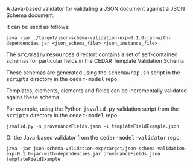 A Java-based validator for validating a JSON document against a JSON Schema document.

It can be used as follows:

    java -jar ./target/json-schema-validation-exp-0.1.0-jar-with-dependencies.jar <json_schema_file> <json_instance_file>

The <tt>src/main/resources</tt> directort contains a set of self-contained schemas for 
particular fields in the CEDAR Template Validation Schema

These schemas are generated using the <tt>schemawrap.sh</tt> script in the <tt>scripts</tt> directory in the <tt>cedar-model</tt> repo.

Templates, elements, elements and fields can be incrementally validated agains these schema.

For example, using the Python <tt>jsvalid.py</tt> validation script from the <tt>scripts</tt> directory in the <tt>cedar-model</tt> repo: 

    jsvalid.py -s provenanceFields.json -i templateFieldExample.json 

Or the Java-based validator from the <tt>cedar-model-validator</tt> repo:
    
    java -jar json-schema-validation-exp/target/json-schema-validation-exp-0.1.0-jar-with-dependencies.jar provenanceFields.json templateFieldExample

